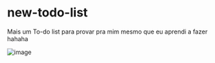 # new-todo-list
Mais um To-do list para provar pra mim mesmo que eu aprendi a fazer hahaha


![image](https://user-images.githubusercontent.com/82914908/143789420-d98934de-06ed-44d3-bb40-82c6c62e5f8d.png)
